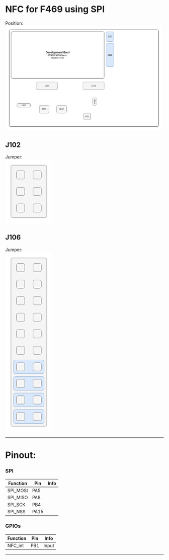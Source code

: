 # NFC for F469 using SPI

Position:  
<img src=../../../Hardware/Diagramms/HardwareJumper-J106.png width="500">

## J102

Jumper:  
<img src=../../../Hardware/Diagramms/HardwareJumper-J102_SPI.png width="150">

## J106

Jumper:  
<img src=../../../Hardware/Diagramms/HardwareJumper-J106_F469_SPI.png width="150">
 
 ---

# Pinout:

### SPI
| Function | Pin | Info |
|----------|-----|------|
| SPI_MOSI  | PA5 | |
| SPI_MISO | PA8 | |
| SPI_SCK | PB4 | |
| SPI_NSS | PA15 | |

### GPIOs
| Function | Pin | Info |
|----------|-----|------|
| NFC_int   | PB1 | Input |

---

